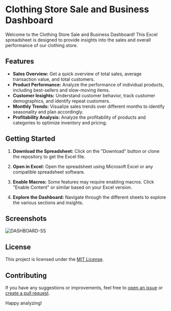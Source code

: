 # Clothing Store Sale and Business Dashboard

Welcome to the Clothing Store Sale and Business Dashboard! This Excel spreadsheet is designed to provide insights into the sales and overall performance of our clothing store.

## Features

- **Sales Overview:** Get a quick overview of total sales, average transaction value, and total customers.
- **Product Performance:** Analyze the performance of individual products, including best-sellers and slow-moving items.
- **Customer Insights:** Understand customer behavior, track customer demographics, and identify repeat customers.
- **Monthly Trends:** Visualize sales trends over different months to identify seasonality and plan accordingly.
- **Profitability Analysis:** Analyze the profitability of products and categories to optimize inventory and pricing.

## Getting Started

1. **Download the Spreadsheet:** Click on the "Download" button or clone the repository to get the Excel file.

2. **Open in Excel:** Open the spreadsheet using Microsoft Excel or any compatible spreadsheet software.

3. **Enable Macros:** Some features may require enabling macros. Click "Enable Content" or similar based on your Excel version.

4. **Explore the Dashboard:** Navigate through the different sheets to explore the various sections and insights.

## Screenshots

![DASHBOARD-SS](https://github.com/mehul2612/GENERAL-INDIAN-CLOTHING-STORE-BUSINESS-DASHBOARD-USING-EXCEL/assets/87797568/1e1c4de5-13a9-4ea9-a5ff-ca1370d9576b)


## License

This project is licensed under the [MIT License](LICENSE).

## Contributing

If you have any suggestions or improvements, feel free to [open an issue](https://github.com/mehul2612/GENERAL-INDIAN-CLOTHING-STORE-BUSINESS-DASHBOARD-USING-EXCEL/issues) or [create a pull request](https://github.com/mehul2612/GENERAL-INDIAN-CLOTHING-STORE-BUSINESS-DASHBOARD-USING-EXCEL/pulls).

Happy analyzing!
